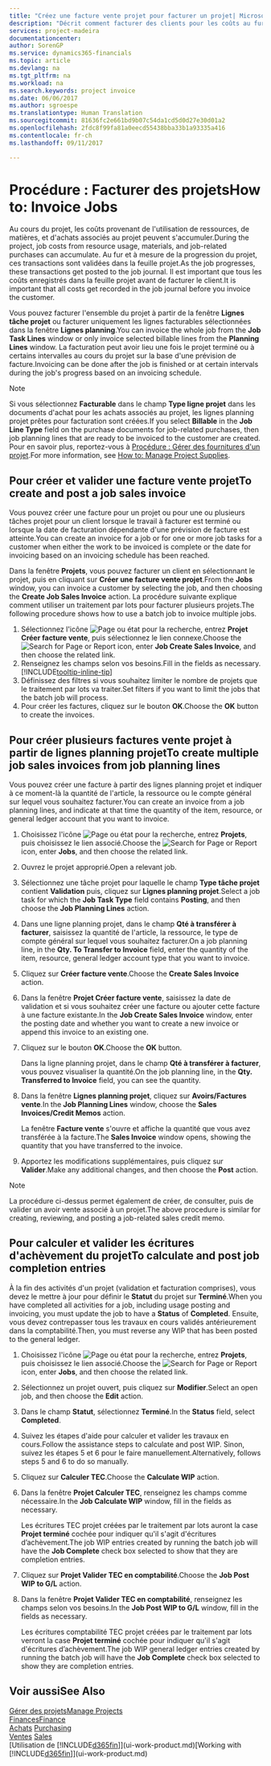 ```yaml
---
title: "Créez une facture vente projet pour facturer un projet| Microsoft Docs"
description: "Décrit comment facturer des clients pour les coûts au fur et à mesure de l'avancée du projet."
services: project-madeira
documentationcenter: 
author: SorenGP
ms.service: dynamics365-financials
ms.topic: article
ms.devlang: na
ms.tgt_pltfrm: na
ms.workload: na
ms.search.keywords: project invoice
ms.date: 06/06/2017
ms.author: sgroespe
ms.translationtype: Human Translation
ms.sourcegitcommit: 81636fc2e661bd9b07c54da1cd5d0d27e30d01a2
ms.openlocfilehash: 2fdc8f99fa81a0eecd55438bba33b1a93335a416
ms.contentlocale: fr-ch
ms.lasthandoff: 09/11/2017

---
```

# <a name="how-to-invoice-jobs"></a><span data-ttu-id="4ccc3-103">Procédure : Facturer des projets</span><span class="sxs-lookup"><span data-stu-id="4ccc3-103">How to: Invoice Jobs</span></span>
<span data-ttu-id="4ccc3-104">Au cours du projet, les coûts provenant de l'utilisation de ressources, de matières, et d'achats associés au projet peuvent s'accumuler.</span><span class="sxs-lookup"><span data-stu-id="4ccc3-104">During the project, job costs from resource usage, materials, and job-related purchases can accumulate.</span></span> <span data-ttu-id="4ccc3-105">Au fur et à mesure de la progression du projet, ces transactions sont validées dans la feuille projet.</span><span class="sxs-lookup"><span data-stu-id="4ccc3-105">As the job progresses, these transactions get posted to the job journal.</span></span> <span data-ttu-id="4ccc3-106">Il est important que tous les coûts enregistrés dans la feuille projet avant de facturer le client.</span><span class="sxs-lookup"><span data-stu-id="4ccc3-106">It is important that all costs get recorded in the job journal before you invoice the customer.</span></span>

<span data-ttu-id="4ccc3-107">Vous pouvez facturer l'ensemble du projet à partir de la fenêtre **Lignes tâche projet** ou facturer uniquement les lignes facturables sélectionnées dans la fenêtre **Lignes planning**.</span><span class="sxs-lookup"><span data-stu-id="4ccc3-107">You can invoice the whole job from the **Job Task Lines** window or only invoice selected billable lines from the **Planning Lines** window.</span></span> <span data-ttu-id="4ccc3-108">La facturation peut avoir lieu une fois le projet terminé ou à certains intervalles au cours du projet sur la base d'une prévision de facture.</span><span class="sxs-lookup"><span data-stu-id="4ccc3-108">Invoicing can be done after the job is finished or at certain intervals during the job's progress based on an invoicing schedule.</span></span>

> [!NOTE]  
>   <span data-ttu-id="4ccc3-109">Si vous sélectionnez **Facturable** dans le champ **Type ligne projet** dans les documents d'achat pour les achats associés au projet, les lignes planning projet prêtes pour facturation sont créées.</span><span class="sxs-lookup"><span data-stu-id="4ccc3-109">If you select **Billable** in the **Job Line Type** field on the purchase documents for job-related purchases, then job planning lines that are ready to be invoiced to the customer are created.</span></span> <span data-ttu-id="4ccc3-110">Pour en savoir plus, reportez-vous à [Procédure : Gérer des fournitures d'un projet](projects-how-manage-project-supplies.md).</span><span class="sxs-lookup"><span data-stu-id="4ccc3-110">For more information, see [How to: Manage Project Supplies](projects-how-manage-project-supplies.md).</span></span>

## <a name="to-create-and-post-a-job-sales-invoice"></a><span data-ttu-id="4ccc3-111">Pour créer et valider une facture vente projet</span><span class="sxs-lookup"><span data-stu-id="4ccc3-111">To create and post a job sales invoice</span></span>
<span data-ttu-id="4ccc3-112">Vous pouvez créer une facture pour un projet ou pour une ou plusieurs tâches projet pour un client lorsque le travail à facturer est terminé ou lorsque la date de facturation dépendante d'une prévision de facture est atteinte.</span><span class="sxs-lookup"><span data-stu-id="4ccc3-112">You can create an invoice for a job or for one or more job tasks for a customer when either the work to be invoiced is complete or the date for invoicing based on an invoicing schedule has been reached.</span></span>

<span data-ttu-id="4ccc3-113">Dans la fenêtre **Projets**, vous pouvez facturer un client en sélectionnant le projet, puis en cliquant sur **Créer une facture vente projet**.</span><span class="sxs-lookup"><span data-stu-id="4ccc3-113">From the **Jobs** window, you can invoice a customer by selecting the job, and then choosing the **Create Job Sales Invoice** action.</span></span> <span data-ttu-id="4ccc3-114">La procédure suivante explique comment utiliser un traitement par lots pour facturer plusieurs projets.</span><span class="sxs-lookup"><span data-stu-id="4ccc3-114">The following procedure shows how to use a batch job to invoice multiple jobs.</span></span>  

1. <span data-ttu-id="4ccc3-115">Sélectionnez l'icône ![Page ou état pour la recherche](media/ui-search/search_small.png "Page ou état pour la recherche"), entrez **Projet Créer facture vente**, puis sélectionnez le lien connexe.</span><span class="sxs-lookup"><span data-stu-id="4ccc3-115">Choose the ![Search for Page or Report](media/ui-search/search_small.png "Search for Page or Report icon") icon, enter **Job Create Sales Invoice**, and then choose the related link.</span></span>  
2. <span data-ttu-id="4ccc3-116">Renseignez les champs selon vos besoins.</span><span class="sxs-lookup"><span data-stu-id="4ccc3-116">Fill in the fields as necessary.</span></span> [!INCLUDE[tooltip-inline-tip](includes/tooltip-inline-tip_md.md)]
3. <span data-ttu-id="4ccc3-117">Définissez des filtres si vous souhaitez limiter le nombre de projets que le traitement par lots va traiter.</span><span class="sxs-lookup"><span data-stu-id="4ccc3-117">Set filters if you want to limit the jobs that the batch job will process.</span></span>
4. <span data-ttu-id="4ccc3-118">Pour créer les factures, cliquez sur le bouton **OK**.</span><span class="sxs-lookup"><span data-stu-id="4ccc3-118">Choose the **OK** button to create the invoices.</span></span>  

## <a name="to-create-multiple-job-sales-invoices-from-job-planning-lines"></a><span data-ttu-id="4ccc3-119">Pour créer plusieurs factures vente projet à partir de lignes planning projet</span><span class="sxs-lookup"><span data-stu-id="4ccc3-119">To create multiple job sales invoices from job planning lines</span></span>
<span data-ttu-id="4ccc3-120">Vous pouvez créer une facture à partir des lignes planning projet et indiquer à ce moment-là la quantité de l'article, la ressource ou le compte général sur lequel vous souhaitez facturer.</span><span class="sxs-lookup"><span data-stu-id="4ccc3-120">You can create an invoice from a job planning lines, and indicate at that time the quantity of the item, resource, or general ledger account that you want to invoice.</span></span>

1. <span data-ttu-id="4ccc3-121">Choisissez l'icône ![Page ou état pour la recherche](media/ui-search/search_small.png "icône Page ou état pour la recherche"), entrez **Projets**, puis choisissez le lien associé.</span><span class="sxs-lookup"><span data-stu-id="4ccc3-121">Choose the ![Search for Page or Report](media/ui-search/search_small.png "Search for Page or Report icon") icon, enter **Jobs**, and then choose the related link.</span></span>
2. <span data-ttu-id="4ccc3-122">Ouvrez le projet approprié.</span><span class="sxs-lookup"><span data-stu-id="4ccc3-122">Open a relevant job.</span></span>
3. <span data-ttu-id="4ccc3-123">Sélectionnez une tâche projet pour laquelle le champ **Type tâche projet** contient **Validation** puis, cliquez sur **Lignes planning projet**.</span><span class="sxs-lookup"><span data-stu-id="4ccc3-123">Select a job task for which the **Job Task Type** field contains **Posting**, and then choose the **Job Planning Lines** action.</span></span>  
4. <span data-ttu-id="4ccc3-124">Dans une ligne planning projet, dans le champ **Qté à transférer à facturer**, saisissez la quantité de l'article, la ressource, le type de compte général sur lequel vous souhaitez facturer.</span><span class="sxs-lookup"><span data-stu-id="4ccc3-124">On a job planning line, in the **Qty. To Transfer to Invoice** field, enter the quantity of the item, resource, general ledger account type that you want to invoice.</span></span>  
5. <span data-ttu-id="4ccc3-125">Cliquez sur **Créer facture vente**.</span><span class="sxs-lookup"><span data-stu-id="4ccc3-125">Choose the **Create Sales Invoice** action.</span></span>
6. <span data-ttu-id="4ccc3-126">Dans la fenêtre **Projet Créer facture vente**, saisissez la date de validation et si vous souhaitez créer une facture ou ajouter cette facture à une facture existante.</span><span class="sxs-lookup"><span data-stu-id="4ccc3-126">In the **Job Create Sales Invoice** window, enter the posting date and whether you want to create a new invoice or append this invoice to an existing one.</span></span>
7. <span data-ttu-id="4ccc3-127">Cliquez sur le bouton **OK**.</span><span class="sxs-lookup"><span data-stu-id="4ccc3-127">Choose the **OK** button.</span></span>  

    <span data-ttu-id="4ccc3-128">Dans la ligne planning projet, dans le champ **Qté à transférer à facturer**, vous pouvez visualiser la quantité.</span><span class="sxs-lookup"><span data-stu-id="4ccc3-128">On the job planning line, in the **Qty. Transferred to Invoice** field, you can see the quantity.</span></span>
8. <span data-ttu-id="4ccc3-129">Dans la fenêtre **Lignes planning projet**, cliquez sur **Avoirs/Factures vente**.</span><span class="sxs-lookup"><span data-stu-id="4ccc3-129">In the **Job Planning Lines** window, choose the **Sales Invoices/Credit Memos** action.</span></span>

    <span data-ttu-id="4ccc3-130">La fenêtre **Facture vente** s'ouvre et affiche la quantité que vous avez transférée à la facture.</span><span class="sxs-lookup"><span data-stu-id="4ccc3-130">The **Sales Invoice** window opens, showing the quantity that you have transferred to the invoice.</span></span>  
9. <span data-ttu-id="4ccc3-131">Apportez les modifications supplémentaires, puis cliquez sur **Valider**.</span><span class="sxs-lookup"><span data-stu-id="4ccc3-131">Make any additional changes, and then choose the **Post** action.</span></span>

> [!NOTE]  
>   <span data-ttu-id="4ccc3-132">La procédure ci-dessus permet également de créer, de consulter, puis de valider un avoir vente associé à un projet.</span><span class="sxs-lookup"><span data-stu-id="4ccc3-132">The above procedure is similar for creating, reviewing, and posting a job-related sales credit memo.</span></span>

## <a name="to-calculate-and-post-job-completion-entries"></a><span data-ttu-id="4ccc3-133">Pour calculer et valider les écritures d'achèvement du projet</span><span class="sxs-lookup"><span data-stu-id="4ccc3-133">To calculate and post job completion entries</span></span>
<span data-ttu-id="4ccc3-134">À la fin des activités d'un projet (validation et facturation comprises), vous devez le mettre à jour pour définir le **Statut** du projet sur **Terminé**.</span><span class="sxs-lookup"><span data-stu-id="4ccc3-134">When you have completed all activities for a job, including usage posting and invoicing, you must update the job to have a **Status** of **Completed**.</span></span> <span data-ttu-id="4ccc3-135">Ensuite, vous devez contrepasser tous les travaux en cours validés antérieurement dans la comptabilité.</span><span class="sxs-lookup"><span data-stu-id="4ccc3-135">Then, you must reverse any WIP that has been posted to the general ledger.</span></span>

1. <span data-ttu-id="4ccc3-136">Choisissez l'icône ![Page ou état pour la recherche](media/ui-search/search_small.png "icône Page ou état pour la recherche"), entrez **Projets**, puis choisissez le lien associé.</span><span class="sxs-lookup"><span data-stu-id="4ccc3-136">Choose the ![Search for Page or Report](media/ui-search/search_small.png "Search for Page or Report icon") icon, enter **Jobs**, and then choose the related link.</span></span>  
2. <span data-ttu-id="4ccc3-137">Sélectionnez un projet ouvert, puis cliquez sur **Modifier**.</span><span class="sxs-lookup"><span data-stu-id="4ccc3-137">Select an open job, and then choose the **Edit** action.</span></span>
3. <span data-ttu-id="4ccc3-138">Dans le champ **Statut**, sélectionnez **Terminé**.</span><span class="sxs-lookup"><span data-stu-id="4ccc3-138">In the **Status** field, select **Completed**.</span></span>
4. <span data-ttu-id="4ccc3-139">Suivez les étapes d'aide pour calculer et valider les travaux en cours.</span><span class="sxs-lookup"><span data-stu-id="4ccc3-139">Follow the assistance steps to calculate and post WIP.</span></span> <span data-ttu-id="4ccc3-140">Sinon, suivez les étapes 5 et 6 pour le faire manuellement.</span><span class="sxs-lookup"><span data-stu-id="4ccc3-140">Alternatively, follows steps 5 and 6 to do so manually.</span></span>  
5. <span data-ttu-id="4ccc3-141">Cliquez sur **Calculer TEC**.</span><span class="sxs-lookup"><span data-stu-id="4ccc3-141">Choose the **Calculate WIP** action.</span></span>
6. <span data-ttu-id="4ccc3-142">Dans la fenêtre **Projet Calculer TEC**, renseignez les champs comme nécessaire.</span><span class="sxs-lookup"><span data-stu-id="4ccc3-142">In the **Job Calculate WIP** window, fill in the fields as necessary.</span></span>  

     <span data-ttu-id="4ccc3-143">Les écritures TEC projet créées par le traitement par lots auront la case **Projet terminé** cochée pour indiquer qu'il s'agit d'écritures d’achèvement.</span><span class="sxs-lookup"><span data-stu-id="4ccc3-143">The job WIP entries created by running the batch job will have the **Job Complete** check box selected to show that they are completion entries.</span></span>  
7. <span data-ttu-id="4ccc3-144">Cliquez sur **Projet Valider TEC en comptabilité**.</span><span class="sxs-lookup"><span data-stu-id="4ccc3-144">Choose the **Job Post WIP to G/L** action.</span></span>
8. <span data-ttu-id="4ccc3-145">Dans la fenêtre **Projet Valider TEC en comptabilité**, renseignez les champs selon vos besoins.</span><span class="sxs-lookup"><span data-stu-id="4ccc3-145">In the **Job Post WIP to G/L** window, fill in the fields as necessary.</span></span>  

     <span data-ttu-id="4ccc3-146">Les écritures comptabilité TEC projet créées par le traitement par lots verront la case **Projet terminé** cochée pour indiquer qu'il s'agit d'écritures d’achèvement.</span><span class="sxs-lookup"><span data-stu-id="4ccc3-146">The job WIP general ledger entries created by running the batch job will have the **Job Complete** check box selected to show they are completion entries.</span></span>

## <a name="see-also"></a><span data-ttu-id="4ccc3-147">Voir aussi</span><span class="sxs-lookup"><span data-stu-id="4ccc3-147">See Also</span></span>
[<span data-ttu-id="4ccc3-148">Gérer des projets</span><span class="sxs-lookup"><span data-stu-id="4ccc3-148">Manage Projects</span></span>](projects-manage-projects.md)  
[<span data-ttu-id="4ccc3-149">Finances</span><span class="sxs-lookup"><span data-stu-id="4ccc3-149">Finance</span></span>](finance.md)  
<span data-ttu-id="4ccc3-150">[Achats](purchasing-manage-purchasing.md)       </span><span class="sxs-lookup"><span data-stu-id="4ccc3-150">[Purchasing](purchasing-manage-purchasing.md)       </span></span>  
<span data-ttu-id="4ccc3-151">[Ventes](sales-manage-sales.md)    </span><span class="sxs-lookup"><span data-stu-id="4ccc3-151">[Sales](sales-manage-sales.md)    </span></span>  
<span data-ttu-id="4ccc3-152">[Utilisation de [!INCLUDE[d365fin](includes/d365fin_md.md)]](ui-work-product.md)</span><span class="sxs-lookup"><span data-stu-id="4ccc3-152">[Working with [!INCLUDE[d365fin](includes/d365fin_md.md)]](ui-work-product.md)</span></span>  

